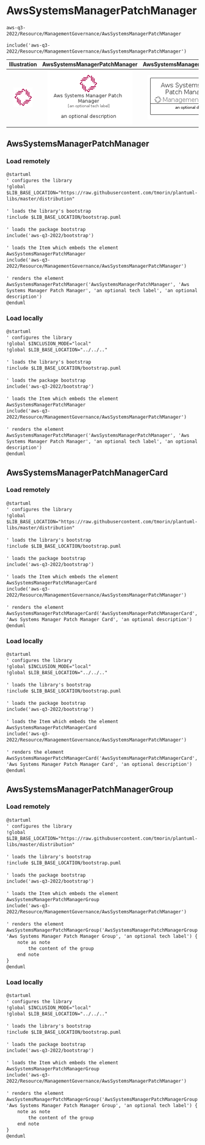 # AwsSystemsManagerPatchManager


```text
aws-q3-2022/Resource/ManagementGovernance/AwsSystemsManagerPatchManager
```

```text
include('aws-q3-2022/Resource/ManagementGovernance/AwsSystemsManagerPatchManager')
```



| Illustration | AwsSystemsManagerPatchManager | AwsSystemsManagerPatchManagerCard | AwsSystemsManagerPatchManagerGroup |
| :---: | :---: | :---: | :---: |
| ![illustration for Illustration](../../../aws-q3-2022/Resource/ManagementGovernance/AwsSystemsManagerPatchManager.png) | ![illustration for AwsSystemsManagerPatchManager](../../../aws-q3-2022/Resource/ManagementGovernance/AwsSystemsManagerPatchManager.Local.png) | ![illustration for AwsSystemsManagerPatchManagerCard](../../../aws-q3-2022/Resource/ManagementGovernance/AwsSystemsManagerPatchManagerCard.Local.png) | ![illustration for AwsSystemsManagerPatchManagerGroup](../../../aws-q3-2022/Resource/ManagementGovernance/AwsSystemsManagerPatchManagerGroup.Local.png) |




## AwsSystemsManagerPatchManager

### Load remotely
```plantuml
@startuml
' configures the library
!global $LIB_BASE_LOCATION="https://raw.githubusercontent.com/tmorin/plantuml-libs/master/distribution"

' loads the library's bootstrap
!include $LIB_BASE_LOCATION/bootstrap.puml

' loads the package bootstrap
include('aws-q3-2022/bootstrap')

' loads the Item which embeds the element AwsSystemsManagerPatchManager
include('aws-q3-2022/Resource/ManagementGovernance/AwsSystemsManagerPatchManager')

' renders the element
AwsSystemsManagerPatchManager('AwsSystemsManagerPatchManager', 'Aws Systems Manager Patch Manager', 'an optional tech label', 'an optional description')
@enduml
```

### Load locally
```plantuml
@startuml
' configures the library
!global $INCLUSION_MODE="local"
!global $LIB_BASE_LOCATION="../../.."

' loads the library's bootstrap
!include $LIB_BASE_LOCATION/bootstrap.puml

' loads the package bootstrap
include('aws-q3-2022/bootstrap')

' loads the Item which embeds the element AwsSystemsManagerPatchManager
include('aws-q3-2022/Resource/ManagementGovernance/AwsSystemsManagerPatchManager')

' renders the element
AwsSystemsManagerPatchManager('AwsSystemsManagerPatchManager', 'Aws Systems Manager Patch Manager', 'an optional tech label', 'an optional description')
@enduml
```

## AwsSystemsManagerPatchManagerCard

### Load remotely
```plantuml
@startuml
' configures the library
!global $LIB_BASE_LOCATION="https://raw.githubusercontent.com/tmorin/plantuml-libs/master/distribution"

' loads the library's bootstrap
!include $LIB_BASE_LOCATION/bootstrap.puml

' loads the package bootstrap
include('aws-q3-2022/bootstrap')

' loads the Item which embeds the element AwsSystemsManagerPatchManagerCard
include('aws-q3-2022/Resource/ManagementGovernance/AwsSystemsManagerPatchManager')

' renders the element
AwsSystemsManagerPatchManagerCard('AwsSystemsManagerPatchManagerCard', 'Aws Systems Manager Patch Manager Card', 'an optional description')
@enduml
```

### Load locally
```plantuml
@startuml
' configures the library
!global $INCLUSION_MODE="local"
!global $LIB_BASE_LOCATION="../../.."

' loads the library's bootstrap
!include $LIB_BASE_LOCATION/bootstrap.puml

' loads the package bootstrap
include('aws-q3-2022/bootstrap')

' loads the Item which embeds the element AwsSystemsManagerPatchManagerCard
include('aws-q3-2022/Resource/ManagementGovernance/AwsSystemsManagerPatchManager')

' renders the element
AwsSystemsManagerPatchManagerCard('AwsSystemsManagerPatchManagerCard', 'Aws Systems Manager Patch Manager Card', 'an optional description')
@enduml
```

## AwsSystemsManagerPatchManagerGroup

### Load remotely
```plantuml
@startuml
' configures the library
!global $LIB_BASE_LOCATION="https://raw.githubusercontent.com/tmorin/plantuml-libs/master/distribution"

' loads the library's bootstrap
!include $LIB_BASE_LOCATION/bootstrap.puml

' loads the package bootstrap
include('aws-q3-2022/bootstrap')

' loads the Item which embeds the element AwsSystemsManagerPatchManagerGroup
include('aws-q3-2022/Resource/ManagementGovernance/AwsSystemsManagerPatchManager')

' renders the element
AwsSystemsManagerPatchManagerGroup('AwsSystemsManagerPatchManagerGroup', 'Aws Systems Manager Patch Manager Group', 'an optional tech label') {
    note as note
        the content of the group
    end note
}
@enduml
```

### Load locally
```plantuml
@startuml
' configures the library
!global $INCLUSION_MODE="local"
!global $LIB_BASE_LOCATION="../../.."

' loads the library's bootstrap
!include $LIB_BASE_LOCATION/bootstrap.puml

' loads the package bootstrap
include('aws-q3-2022/bootstrap')

' loads the Item which embeds the element AwsSystemsManagerPatchManagerGroup
include('aws-q3-2022/Resource/ManagementGovernance/AwsSystemsManagerPatchManager')

' renders the element
AwsSystemsManagerPatchManagerGroup('AwsSystemsManagerPatchManagerGroup', 'Aws Systems Manager Patch Manager Group', 'an optional tech label') {
    note as note
        the content of the group
    end note
}
@enduml
```

